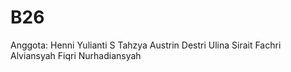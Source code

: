 # B26
Anggota:
Henni Yulianti S
Tahzya Austrin 
Destri Ulina Sirait
Fachri Alviansyah
Fiqri Nurhadiansyah
